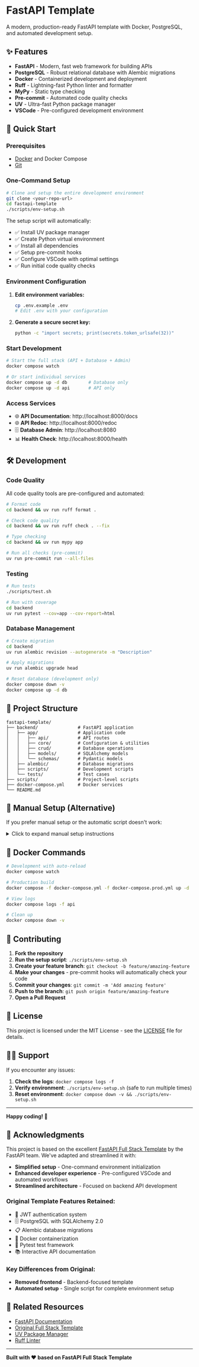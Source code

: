 # FastAPI Template

A modern, production-ready FastAPI template with Docker, PostgreSQL, and automated development setup.

## ✨ Features

- **FastAPI** - Modern, fast web framework for building APIs
- **PostgreSQL** - Robust relational database with Alembic migrations
- **Docker** - Containerized development and deployment
- **Ruff** - Lightning-fast Python linter and formatter
- **MyPy** - Static type checking
- **Pre-commit** - Automated code quality checks
- **UV** - Ultra-fast Python package manager
- **VSCode** - Pre-configured development environment

## 🚀 Quick Start

### Prerequisites

- [Docker](https://docs.docker.com/get-docker/) and Docker Compose
- [Git](https://git-scm.com/downloads)

### One-Command Setup

```bash
# Clone and setup the entire development environment
git clone <your-repo-url>
cd fastapi-template
./scripts/env-setup.sh
```

The setup script will automatically:
- ✅ Install UV package manager
- ✅ Create Python virtual environment
- ✅ Install all dependencies
- ✅ Setup pre-commit hooks
- ✅ Configure VSCode with optimal settings
- ✅ Run initial code quality checks

### Environment Configuration

1. **Edit environment variables:**
   ```bash
   cp .env.example .env
   # Edit .env with your configuration
   ```

2. **Generate a secure secret key:**
   ```bash
   python -c "import secrets; print(secrets.token_urlsafe(32))"
   ```

### Start Development

```bash
# Start the full stack (API + Database + Admin)
docker compose watch

# Or start individual services
docker compose up -d db        # Database only
docker compose up -d api       # API only
```

### Access Services

- 🌐 **API Documentation**: http://localhost:8000/docs
- 🌐 **API Redoc**: http://localhost:8000/redoc
- 🗄️ **Database Admin**: http://localhost:8080
- 📊 **Health Check**: http://localhost:8000/health

## 🛠️ Development

### Code Quality

All code quality tools are pre-configured and automated:

```bash
# Format code
cd backend && uv run ruff format .

# Check code quality
cd backend && uv run ruff check . --fix

# Type checking
cd backend && uv run mypy app

# Run all checks (pre-commit)
uv run pre-commit run --all-files
```

### Testing

```bash
# Run tests
./scripts/test.sh

# Run with coverage
cd backend
uv run pytest --cov=app --cov-report=html
```

### Database Management

```bash
# Create migration
cd backend
uv run alembic revision --autogenerate -m "Description"

# Apply migrations
uv run alembic upgrade head

# Reset database (development only)
docker compose down -v
docker compose up -d db
```

## 📁 Project Structure

```
fastapi-template/
├── backend/               # FastAPI application
│   ├── app/               # Application code
│   │   ├── api/           # API routes
│   │   ├── core/          # Configuration & utilities
│   │   ├── crud/          # Database operations
│   │   ├── models/        # SQLAlchemy models
│   │   └── schemas/       # Pydantic models
│   ├── alembic/           # Database migrations
│   ├── scripts/           # Development scripts
│   └── tests/             # Test cases
├── scripts/               # Project-level scripts
├── docker-compose.yml     # Docker services
└── README.md
```

## 🔧 Manual Setup (Alternative)

If you prefer manual setup or the automatic script doesn't work:

<details>
<summary>Click to expand manual setup instructions</summary>

### 1. Install Dependencies

```bash
# Install UV
curl -LsSf https://astral.sh/uv/install.sh | sh

# Setup backend
cd backend
uv sync
```

### 2. Setup Pre-commit

```bash
uv run pre-commit install
```

### 3. Configure VSCode

Install recommended extensions:
- Python
- Pylance
- Ruff
- MyPy Type Checker
- Docker
- REST Client

### 4. Environment Variables

```bash
cp .env.example .env
# Edit .env file with your settings
```

</details>

## 🐳 Docker Commands

```bash
# Development with auto-reload
docker compose watch

# Production build
docker compose -f docker-compose.yml -f docker-compose.prod.yml up -d

# View logs
docker compose logs -f api

# Clean up
docker compose down -v
```

## 🤝 Contributing

1. **Fork the repository**
2. **Run the setup script**: `./scripts/env-setup.sh`
3. **Create your feature branch**: `git checkout -b feature/amazing-feature`
4. **Make your changes** - pre-commit hooks will automatically check your code
5. **Commit your changes**: `git commit -m 'Add amazing feature'`
6. **Push to the branch**: `git push origin feature/amazing-feature`
7. **Open a Pull Request**

## 📝 License

This project is licensed under the MIT License - see the [LICENSE](LICENSE) file for details.

## 🙋‍♂️ Support

If you encounter any issues:

1. **Check the logs**: `docker compose logs -f`
2. **Verify environment**: `./scripts/env-setup.sh` (safe to run multiple times)
3. **Reset environment**: `docker compose down -v && ./scripts/env-setup.sh`

---

**Happy coding! 🚀**

## 🙏 Acknowledgments

This project is based on the excellent [FastAPI Full Stack Template](https://github.com/fastapi/full-stack-fastapi-template) by the FastAPI team. We've adapted and streamlined it with:

- **Simplified setup** - One-command environment initialization
- **Enhanced developer experience** - Pre-configured VSCode and automated workflows
- **Streamlined architecture** - Focused on backend API development

### Original Template Features Retained:
- 🔐 JWT authentication system
- 🗄️ PostgreSQL with SQLAlchemy 2.0
- 📋 Alembic database migrations
- 🐳 Docker containerization
- 🧪 Pytest test framework
- 📚 Interactive API documentation

### Key Differences from Original:
- **Removed frontend** - Backend-focused template
- **Automated setup** - Single script for complete environment setup

## 📖 Related Resources

- [FastAPI Documentation](https://fastapi.tiangolo.com/)
- [Original Full Stack Template](https://github.com/fastapi/full-stack-fastapi-template)
- [UV Package Manager](https://github.com/astral-sh/uv)
- [Ruff Linter](https://github.com/astral-sh/ruff)

---

**Built with ❤️ based on FastAPI Full Stack Template**
